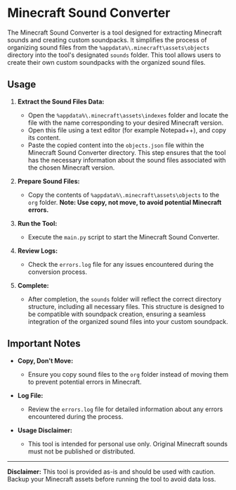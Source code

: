 # Minecraft Sound Converter

The Minecraft Sound Converter is a tool designed for extracting Minecraft sounds and creating custom soundpacks. It simplifies the process of organizing sound files from the `%appdata%\.minecraft\assets\objects` directory into the tool's designated `sounds` folder. This tool allows users to create their own custom soundpacks with the organized sound files.

## Usage

1. **Extract the Sound Files Data:**
    - Open the `%appdata%\.minecraft\assets\indexes` folder and locate the file with the name corresponding to your desired Minecraft version.
    - Open this file using a text editor (for example Notepad++), and copy its content.
    - Paste the copied content into the `objects.json` file within the Minecraft Sound Converter directory. This step ensures that the tool has the necessary information about the sound files associated with the chosen Minecraft version.

2. **Prepare Sound Files:**
   - Copy the contents of `%appdata%\.minecraft\assets\objects` to the `org` folder. **Note: Use copy, not move, to avoid potential Minecraft errors.**

3. **Run the Tool:**
   - Execute the `main.py` script to start the Minecraft Sound Converter.

4. **Review Logs:**
   - Check the `errors.log` file for any issues encountered during the conversion process.

5. **Complete:**
   - After completion, the `sounds` folder will reflect the correct directory structure, including all necessary files. This structure is designed to be compatible with soundpack creation, ensuring a seamless integration of the organized sound files into your custom soundpack.

## Important Notes

- **Copy, Don't Move:**
  - Ensure you copy sound files to the `org` folder instead of moving them to prevent potential errors in Minecraft.

- **Log File:**
  - Review the `errors.log` file for detailed information about any errors encountered during the process.

- **Usage Disclaimer:**
  - This tool is intended for personal use only. Original Minecraft sounds must not be published or distributed.

---

**Disclaimer:** This tool is provided as-is and should be used with caution. Backup your Minecraft assets before running the tool to avoid data loss.
